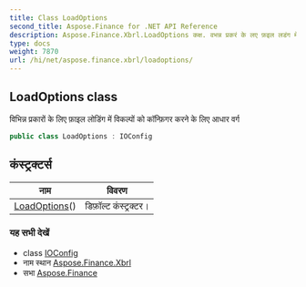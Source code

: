 ```yaml
---
title: Class LoadOptions
second_title: Aspose.Finance for .NET API Reference
description: Aspose.Finance.Xbrl.LoadOptions कक्ष. वभन्न प्रकरं के लए फ़इल लडंग में वकल्पं क कन्फ़गर करने के लए आधर वर्ग
type: docs
weight: 7870
url: /hi/net/aspose.finance.xbrl/loadoptions/
---
```

## LoadOptions class

विभिन्न प्रकारों के लिए फ़ाइल लोडिंग में विकल्पों को कॉन्फ़िगर करने के लिए आधार वर्ग

```csharp
public class LoadOptions : IOConfig
```

## कंस्ट्रक्टर्स

| नाम | विवरण |
| --- | --- |
| [LoadOptions](loadoptions/)() | डिफ़ॉल्ट कंस्ट्रक्टर। |

### यह सभी देखें

* class [IOConfig](../ioconfig/)
* नाम स्थान [Aspose.Finance.Xbrl](../../aspose.finance.xbrl/)
* सभा [Aspose.Finance](../../)



